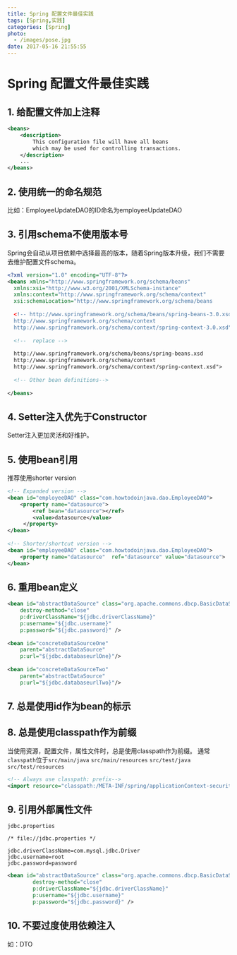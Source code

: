 ```yaml
---
title: Spring 配置文件最佳实践
tags: [Spring,实践]
categories: [Spring]
photo:
  - /images/pose.jpg
date: 2017-05-16 21:55:55
---
```

# Spring 配置文件最佳实践

## 1. 给配置文件加上注释
```xml
<beans>
    <description>
        This configuration file will have all beans 
        which may be used for controlling transactions.
    </description>
    ...
</beans>
```
## 2. 使用统一的命名规范
比如：EmployeeUpdateDAO的ID命名为employeeUpdateDAO

<!--more-->
## 3. 引用schema不使用版本号
Spring会自动从项目依赖中选择最高的版本，随着Spring版本升级，我们不需要去维护配置文件schema。
```xml
<?xml version="1.0" encoding="UTF-8"?>
<beans xmlns="http://www.springframework.org/schema/beans"
  xmlns:xsi="http://www.w3.org/2001/XMLSchema-instance"
  xmlns:context="http://www.springframework.org/schema/context"
  xsi:schemaLocation="http://www.springframework.org/schema/beans 
  
  <!-- http://www.springframework.org/schema/beans/spring-beans-3.0.xsd
  http://www.springframework.org/schema/context 
  http://www.springframework.org/schema/context/spring-context-3.0.xsd">-->
  
  <!--  replace -->
  
  http://www.springframework.org/schema/beans/spring-beans.xsd
  http://www.springframework.org/schema/context 
  http://www.springframework.org/schema/context/spring-context.xsd">
   
  <!-- Other bean definitions-->
   
</beans>
```
## 4. Setter注入优先于Constructor
Setter注入更加灵活和好维护。
## 5. 使用bean引用
推荐使用shorter version 
```xml
<!-- Expanded version -->
<bean id="employeeDAO" class="com.howtodoinjava.dao.EmployeeDAO">
    <property name="datasource">
        <ref bean="datasource"></ref>
        <value>datasource</value>
     </property>
</bean>
 
<!-- Shorter/shortcut version -->
<bean id="employeeDAO" class="com.howtodoinjava.dao.EmployeeDAO">
    <property name="datasource"  ref="datasource" value="datasource">
</bean>
```
## 6. 重用bean定义
```xml
<bean id="abstractDataSource" class="org.apache.commons.dbcp.BasicDataSource"
    destroy-method="close"
    p:driverClassName="${jdbc.driverClassName}"
    p:username="${jdbc.username}"
    p:password="${jdbc.password}" />
 
<bean id="concreteDataSourceOne"
    parent="abstractDataSource"
    p:url="${jdbc.databaseurlOne}"/>
  
<bean id="concreteDataSourceTwo"
    parent="abstractDataSource"
    p:url="${jdbc.databaseurlTwo}"/>
```
## 7. 总是使用id作为bean的标示
## 8. 总是使用classpath作为前缀
当使用资源，配置文件，属性文件时，总是使用classpath作为前缀。
通常`classpath`位于`src/main/java` `src/main/resources` `src/test/java` `src/test/resources`
```xml
<!-- Always use classpath: prefix-->
<import resource="classpath:/META-INF/spring/applicationContext-security.xml"/>
```
## 9. 引用外部属性文件

`jdbc.properties`
```
/* file://jdbc.properties */
 
jdbc.driverClassName=com.mysql.jdbc.Driver
jdbc.username=root
jdbc.password=password
```
```xml
<bean id="abstractDataSource" class="org.apache.commons.dbcp.BasicDataSource"
        destroy-method="close"
        p:driverClassName="${jdbc.driverClassName}"
        p:username="${jdbc.username}"
        p:password="${jdbc.password}" />
```
## 10. 不要过度使用依赖注入
如：DTO
